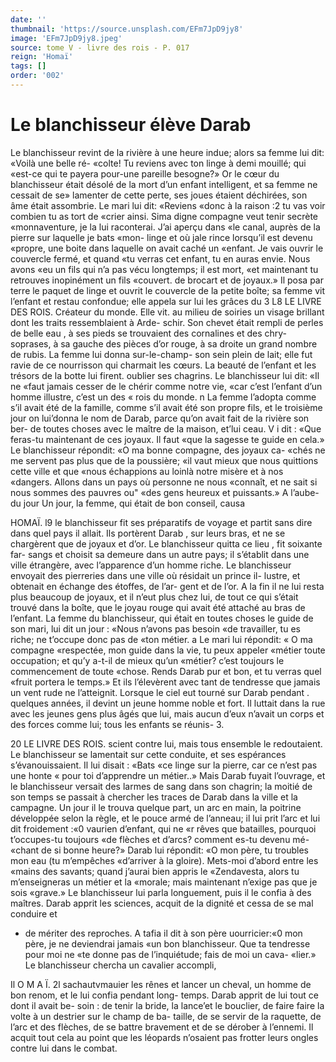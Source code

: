 ```yaml
---
date: ''
thumbnail: 'https://source.unsplash.com/EFm7JpD9jy8'
image: 'EFm7JpD9jy8.jpeg'
source: tome V - livre des rois - P. 017
reign: 'Homaï'
tags: []
order: '002'
---
```


# Le blanchisseur élève Darab

Le blanchisseur revint de la rivière à une heure indue; alors sa femme lui dit: «Voilà une belle ré- «colte! Tu reviens avec ton linge à demi mouillé; qui «est-ce qui te payera pour-une pareille besogne?» Or le cœur du blanchisseur était désolé de la mort
d’un enfant intelligent, et sa femme ne cessait de se» lamenter de cette perte, ses joues étaient déchirées,
son âme était assombrie. Le mari lui dit: «Reviens «donc à la raison :2 tu vas voir combien tu as tort de «crier ainsi. Sima digne compagne veut tenir secrète «monnaventure, je la lui raconterai. J’ai aperçu dans
«le canal, auprès de la pierre sur laquelle je bats «mon- linge et où jale rince lorsqu’il est devenu «propre, une boite dans laquelle on avait caché un «enfant. Je vais ouvrir le couvercle fermé, et quand «tu verras cet enfant, tu en auras envie. Nous avons «eu un fils qui n’a pas vécu longtemps; il est mort,
«et maintenant tu retrouves inopinément un fils «couvert. de brocart et de joyaux.»
Il posa par terre le paquet de linge et ouvrit le couvercle de la petite boîte; sa femme vit l’enfant et
restau confondue; elle appela sur lui les grâces du 3
L8 LE LIVRE DES ROIS.
Créateur du monde. Elle vit. au milieu de soiries un
visage brillant dont les traits ressemblaient à Arde- schir. Son chevet était rempli de perles de belle eau ,
à ses pieds se trouvaient des cornalines et des chry- soprases, à sa gauche des pièces d’or rouge, à sa
droite un grand nombre de rubis. La femme lui donna sur-le-champ- son sein plein de lait; elle fut ravie de ce nourrisson qui charmait les cœurs. La beauté de l’enfant et les trésors de la botte lui firent.
oublier ses chagrins. Le blanchisseur lui dit: «Il ne «faut jamais cesser de le chérir comme notre vie, «car c’est l’enfant d’un homme illustre, c’est un des
« rois du monde. n La femme l’adopta comme s’il avait
été de la famille, comme s’il avait été son propre
fils, et le troisième jour on lui’donna le nom de Darab, parce qu’on avait fait de la rivière son ber-
de toutes choses avec le maître de la maison, et’lui ceau. V i dit : «Que feras-tu maintenant de ces joyaux. Il faut
«que la sagesse te guide en cela.» Le blanchisseur répondit: «O ma bonne compagne, des joyaux ca- «chés ne me servent pas plus que de la poussière;
«il vaut mieux que nous quittions cette ville et que «nous échappions au loinlà notre misère et à nos «dangers. Allons dans un pays où personne ne nous «connaît, et ne sait si nous sommes des pauvres ou" «des gens heureux et puissants.» A l’aube-du jour
Un jour, la femme, qui était de bon conseil, causa

HOMAÏ. l9 le blanchisseur fit ses préparatifs de voyage et partit
sans dire dans quel pays il allait. Ils portèrent Darab , sur leurs bras, et ne se chargèrent que de joyaux et d’or. Le blanchisseur quitta ce lieu , fit soixante far- sangs et choisit sa demeure dans un autre pays; il s’établit dans une ville étrangère, avec l’apparence
d’un homme riche. Le blanchisseur envoyait des pierreries dans une ville où résidait un prince il- lustre, et obtenait en échange des étoffes, de l’ar- gent et de l’or. A la fin il ne lui resta plus beaucoup de joyaux, et il n’eut plus chez lui, de tout ce qui s’était trouvé dans la boîte, que le joyau rouge qui
avait été attaché au bras de l’enfant. La femme du blanchisseur, qui était en toutes choses le guide de son mari, lui dit un jour : «Nous n’avons pas besoin «de travailler, tu es riche; ne t’occupe donc pas de «ton métier. a Le mari lui répondit: « O ma compagne «respectée, mon guide dans la vie, tu peux appeler «métier toute occupation; et qu’y a-t-il de mieux qu’un «métier? c’est toujours le commencement de toute
«chose. Rends Darab pur et bon, et tu verras quel «fruit portera le temps.» Et ils l’élevèrent avec tant
de tendresse que jamais un vent rude ne l’atteignit.
Lorsque le ciel eut tourné sur Darab pendant .
quelques années, il devint un jeune homme noble
et fort. Il luttait dans la rue avec les jeunes gens plus âgés que lui, mais aucun d’eux n’avait un corps
et des forces comme lui; tous les enfants se réunis- 3.

20 LE LIVRE DES ROIS.
scient contre lui, mais tous ensemble le redoutaient. Le blanchisseur se lamentait sur cette conduite, et ses espérances s’évanouissaient. Il lui disait : «Bats
«ce linge sur la pierre, car ce n’est pas une honte
« pour toi d’apprendre un métier..» Mais Darab fuyait l’ouvrage, et le blanchisseur versait des larmes de sang dans son chagrin; la moitié de son temps se passait à chercher les traces de Darab dans la ville et la campagne. Un jour il le trouva quelque part, un arc en main, la poitrine développée selon la
règle, et le pouce armé de l’anneau; il lui prit l’arc
et lui dit froidement :«0 vaurien d’enfant, qui ne
«r rêves que batailles, pourquoi t’occupes-tu toujours «de flèches et d’arcs? comment es-tu devenu mé- «chant de si bonne heure?» Darab lui répondit: «O mon père, tu troubles mon eau (tu m’empêches «d’arriver à la gloire). Mets-moi d’abord entre les «mains des savants; quand j’aurai bien appris le «Zendavesta, alors tu m’enseigneras un métier et la «morale; mais maintenant n’exige pas que je sois «grave.» Le blanchisseur lui parla longuement, puis il le confia à des maîtres. Darab apprit les sciences, acquit de la dignité et cessa de se mal conduire et

- de mériter des reproches. A tafia il dit à son père uourricier:«0 mon père, je ne deviendrai jamais «un bon blanchisseur. Que ta tendresse pour moi ne «te donne pas de l’inquiétude; fais de moi un cava- «lier.» Le blanchisseur chercha un cavalier accompli,

Il O M A Ï. 2l sachautvmauier les rênes et lancer un cheval, un
homme de bon renom, et le lui confia pendant long- temps. Darab apprit de lui tout ce dont il avait be- soin : de tenir la bride, la lance’et le bouclier, de faire faire la volte à un destrier sur le champ de ba- taille, de se servir de la raquette, de l’arc et des flèches, de se battre bravement et de se dérober à l’ennemi. Il acquit tout cela au point que les léopards n’osaient pas frotter leurs ongles contre lui dans le combat.
